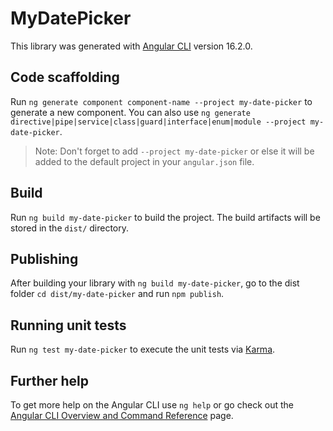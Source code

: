 # MyDatePicker

This library was generated with [Angular CLI](https://github.com/angular/angular-cli) version 16.2.0.

## Code scaffolding

Run `ng generate component component-name --project my-date-picker` to generate a new component. You can also use `ng generate directive|pipe|service|class|guard|interface|enum|module --project my-date-picker`.
> Note: Don't forget to add `--project my-date-picker` or else it will be added to the default project in your `angular.json` file. 

## Build

Run `ng build my-date-picker` to build the project. The build artifacts will be stored in the `dist/` directory.

## Publishing

After building your library with `ng build my-date-picker`, go to the dist folder `cd dist/my-date-picker` and run `npm publish`.

## Running unit tests

Run `ng test my-date-picker` to execute the unit tests via [Karma](https://karma-runner.github.io).

## Further help

To get more help on the Angular CLI use `ng help` or go check out the [Angular CLI Overview and Command Reference](https://angular.io/cli) page.
